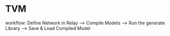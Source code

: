# TVM

workflow: Define Network in Relay --> Compile Models --> Run the generate Library --> Save & Load Compiled Model

